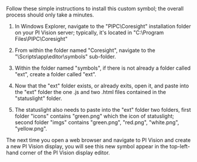 Follow these simple instructions to install this custom symbol; the overall process should only take a minutes.

1. In Windows Explorer, navigate to the "PIPC\Coresight" installation folder on your PI Vision server; typically, it's located in "C:\Program Files\PIPC\Coresight"

2. From within the folder named "Coresight", navigate to the "\Scripts\app\editor\symbols" sub-folder.  

3. Within the folder named "symbols", if there is not already a folder called "ext", create a folder called "ext".  

4. Now that the "ext" folder exists, or already exits, open it, and paste into the "ext" folder the one .js and two .html files contained in the "statuslight" folder.

5. The statuslight also needs to paste into the "ext" folder two folders, first folder "icons" contains "green.png" which the icon of statuslight; second folder "imgs" contains "green.png", "red.png", "white.png", "yellow.png".

The next time you open a web browser and navigate to PI Vision and create a new PI Vision display, you will see this new symbol appear in the top-left-hand corner of the PI Vision display editor.